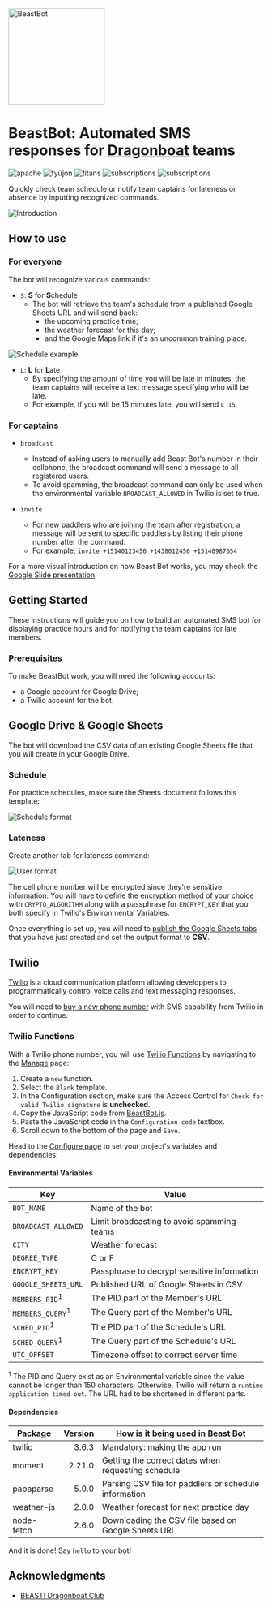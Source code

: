 <a href="http://beastdbc.com">
  <img src="https://beastdbc.com/static/media/beast-logo.ae06a6b9.png" alt="BeastBot" width="190" />
</a>

# BeastBot: Automated SMS responses for [Dragonboat](https://en.wikipedia.org/wiki/Dragon_boat) teams

<img alt="apache" src="https://img.shields.io/github/license/laosteven/beastbot.svg"> <img alt="fyūjon" src="https://img.shields.io/badge/team-fyūjon-ff0000.svg"> <img alt="titans" src="https://img.shields.io/badge/team-titans-ff0000.svg"> <img alt="subscriptions" src="https://img.shields.io/badge/captains-7-blue.svg"> <img alt="subscriptions" src="https://img.shields.io/badge/paddlers-57-blue.svg"> 

Quickly check team schedule or notify team captains for lateness or absence by inputting recognized commands.

![Introduction](https://i.imgur.com/CXM1G3q.jpg)

## How to use
### For everyone
The bot will recognize various commands:
* `S`: **S** for **S**chedule
    * The bot will retrieve the team's schedule from a published Google Sheets URL and will send back:
        * the upcoming practice time;
        * the weather forecast for this day; 
        * and the Google Maps link if it's an uncommon training place.
        
![Schedule example](https://i.imgur.com/VIPmlbq.jpg)

* `L`: **L** for **L**ate
    * By specifying the amount of time you will be late in minutes, the team captains will receive a text message specifying who will be late. 
    * For example, if you will be 15 minutes late, you will send `L 15`.

### For captains
* `broadcast`
    * Instead of asking users to manually add Beast Bot's number in their cellphone, the broadcast command will send a message to all registered users.
    * To avoid spamming, the broadcast command can only be used when the environmental variable `BROADCAST_ALLOWED` in Twilio is set to true.

* `invite`
    * For new paddlers who are joining the team after registration, a message will be sent to specific paddlers by listing their phone number after the command.
    * For example, `invite +15140123456 +1438012456 +15140987654`

For a more visual introduction on how Beast Bot works, you may check the [Google Slide presentation](https://drive.google.com/open?id=1DPpWjtM26jzIHOoUT87-_JgiyUxbZ6fb).

## Getting Started
These instructions will guide you on how to build an automated SMS bot for displaying practice hours and for notifying the team captains for late members. 

### Prerequisites
To make BeastBot work, you will need the following accounts:
* a Google account for Google Drive;
* a Twilio account for the bot.

## Google Drive & Google Sheets
The bot will download the CSV data of an existing Google Sheets file that you will create in your Google Drive. 

### Schedule
For practice schedules, make sure the Sheets document follows this template:

![Schedule format](https://i.imgur.com/CV4Q8TJ.png)

### Lateness
Create another tab for lateness command:

![User format](https://i.imgur.com/urzHVhN.png)

The cell phone number will be encrypted since they're sensitive information. 
You will have to define the encryption method of your choice with `CRYPTO_ALGORITHM` along with a passphrase for `ENCRYPT_KEY` that you both specify in Twilio's Environmental Variables.

Once everything is set up, you will need to [publish the Google Sheets tabs](https://support.google.com/docs/answer/37579) that you have just created and set the output format to **CSV**.

## Twilio 
[Twilio](https://www.twilio.com/) is a cloud communication platform allowing developpers to programmatically control voice calls and text messaging responses.

You will need to [buy a new phone number](https://www.twilio.com/pricing) with SMS capability from Twilio in order to continue.

### Twilio Functions
With a Twilio phone number, you will use [Twilio Functions](https://www.twilio.com/functions) by navigating to the [Manage](https://www.twilio.com/console/runtime/functions/manage) page: 
1. Create a `new` function.
2. Select the `Blank` template.
3. In the Configuration section, make sure the Access Control for `Check for valid Twilio signature` is **unchecked**.
4. Copy the JavaScript code from [BeastBot.js](BeastBot.js).
5. Paste the JavaScript code in the `Configuration code` textbox. 
6. Scroll down to the bottom of the page and `Save`.

Head to the [Configure page](https://www.twilio.com/console/runtime/functions/configure) to set your project's variables and dependencies:

#### Environmental Variables
| Key | Value |
| --- | --- |
|`BOT_NAME`           | Name of the bot                               |
|`BROADCAST_ALLOWED`  | Limit broadcasting to avoid spamming teams    |
|`CITY`               | Weather forecast                              |
|`DEGREE_TYPE`        | C or F                                        |
|`ENCRYPT_KEY`        | Passphrase to decrypt sensitive information   |
|`GOOGLE_SHEETS_URL`  | Published URL of Google Sheets in CSV         |
|`MEMBERS_PID`<sup>1</sup>        | The PID part of the Member's URL              |
|`MEMBERS_QUERY`<sup>1</sup>      | The Query part of the Member's URL            |
|`SCHED_PID`<sup>1</sup>          | The PID part of the Schedule's URL            |
|`SCHED_QUERY`<sup>1</sup>        | The Query part of the Schedule's URL          |
|`UTC_OFFSET`         | Timezone offset to correct server time        |

<sup>1</sup> The PID and Query exist as an Environmental variable since the value cannot be longer than 150 characters: Otherwise, Twilio will return a `runtime application timed out`.
The URL had to be shortened in different parts.

#### Dependencies
| Package | Version | How is it being used in Beast Bot |
| --- | ---: | --- | 
|twilio | 3.6.3 | Mandatory: making the app run | 
|moment | 2.21.0 | Getting the correct dates when requesting schedule |
|papaparse | 5.0.0 | Parsing CSV file for paddlers or schedule information |
|weather-js | 2.0.0 | Weather forecast for next practice day |
|node-fetch | 2.6.0 | Downloading the CSV file based on Google Sheets URL |

And it is done! Say `hello` to your bot!

## Acknowledgments
* [BEAST! Dragonboat Club](http://beastdbc.com)
